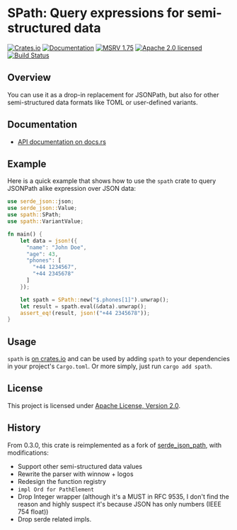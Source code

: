 # SPath: Query expressions for semi-structured data

[![Crates.io][crates-badge]][crates-url]
[![Documentation][docs-badge]][docs-url]
[![MSRV 1.75][msrv-badge]](https://www.whatrustisit.com)
[![Apache 2.0 licensed][license-badge]][license-url]
[![Build Status][actions-badge]][actions-url]

[crates-badge]: https://img.shields.io/crates/v/spath.svg
[crates-url]: https://crates.io/crates/spath
[docs-badge]: https://docs.rs/spath/badge.svg
[msrv-badge]: https://img.shields.io/badge/MSRV-1.75-green?logo=rust
[docs-url]: https://docs.rs/spath
[license-badge]: https://img.shields.io/crates/l/spath
[license-url]: LICENSE
[actions-badge]: https://github.com/cratesland/spath/workflows/CI/badge.svg
[actions-url]:https://github.com/cratesland/spath/actions?query=workflow%3ACI

## Overview

You can use it as a drop-in replacement for JSONPath, but also for other semi-structured data formats like TOML or user-defined variants.

## Documentation

* [API documentation on docs.rs](https://docs.rs/spath)

## Example

Here is a quick example that shows how to use the `spath` crate to query JSONPath alike expression over JSON data:

```rust
use serde_json::json;
use serde_json::Value;
use spath::SPath;
use spath::VariantValue;

fn main() {
    let data = json!({
      "name": "John Doe",
      "age": 43,
      "phones": [
        "+44 1234567",
        "+44 2345678"
      ]
    });

    let spath = SPath::new("$.phones[1]").unwrap();
    let result = spath.eval(&data).unwrap();
    assert_eq!(result, json!("+44 2345678"));
}
```

## Usage

`spath` is [on crates.io](https://crates.io/crates/spath) and can be used by adding `spath` to your dependencies in your project's `Cargo.toml`. Or more simply, just run `cargo add spath`.

## License

This project is licensed under [Apache License, Version 2.0](LICENSE).

## History

From 0.3.0, this crate is reimplemented as a fork of [serde_json_path](https://crates.io/crates/serde_json_path), with modifications:

* Support other semi-structured data values
* Rewrite the parser with winnow + logos
* Redesign the function registry
* `impl Ord for PathElement`
* Drop Integer wrapper (although it's a MUST in RFC 9535, I don't find the reason and highly suspect it's because JSON has only numbers (IEEE 754 float))
* Drop serde related impls.
